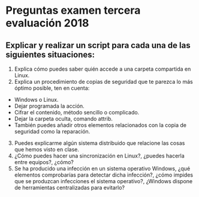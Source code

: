 # Preguntas examen tercera evaluación 2018

## Explicar y realizar un script para cada una de las siguientes situaciones:

1. Explica cómo puedes saber quién accede a una carpeta compartida en Linux.
2. Explica un procedimiento de copias de seguridad que te parezca lo más óptimo posible, ten en cuenta:
  - Windows o Linux.
  - Dejar programada la acción.
  - Cifrar el contenido, método sencillo o complicado.
  - Dejar la carpeta oculta, comando attrib.
  - También puedes añadir otros elementos relacionados con la copia de seguridad como la reparación.
3. Puedes explicarme algún sistema distribuido que relacione las cosas que hemos visto en clase.
4. ¿Cómo puedes hacer una sincronización en Linux?, ¿puedes hacerla entre equipos?, ¿cómo?
5. Se ha producido una infección en un sistema operativo Windows, ¿qué elementos comprobarías para detectar dicha infección?, ¿cómo impides que se produzcan infecciones el sistema operativo?, ¿Windows dispone de herramientas centralizadas para evitarlo?
